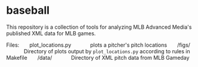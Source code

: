 # baseball

This repository is a collection of tools for analyzing MLB Advanced Media's
published XML data for MLB games.

Files:
&nbsp;&nbsp;&nbsp;&nbsp;&nbsp;&nbsp;plot_locations.py
&nbsp;&nbsp;&nbsp;&nbsp;&nbsp;&nbsp;&nbsp;&nbsp;&nbsp;&nbsp;&nbsp;&nbsp;plots a pitcher's pitch locations
&nbsp;&nbsp;&nbsp;&nbsp;&nbsp;&nbsp;/figs/
&nbsp;&nbsp;&nbsp;&nbsp;&nbsp;&nbsp;&nbsp;&nbsp;&nbsp;&nbsp;&nbsp;&nbsp;Directory of plots output by `plot_locations.py` according to rules in Makefile
&nbsp;&nbsp;&nbsp;&nbsp;&nbsp;&nbsp;/data/
&nbsp;&nbsp;&nbsp;&nbsp;&nbsp;&nbsp;&nbsp;&nbsp;&nbsp;&nbsp;&nbsp;&nbsp;Directory of XML pitch data from MLB Gameday
